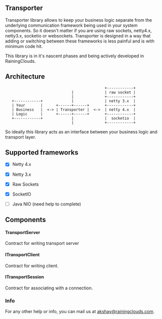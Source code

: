 ## Transporter

Transporter library allows to keep your business logic separate from the underlying communication framework
being used in your system components. So it doesn't matter if you are using  raw sockets, netty4.x, netty3.x, socketio
or websockets. Transporter is designed in a way that adding or switching between these frameworks is less painful and
is with minimum code hit.

This library is in it's nascent phases and being actively developed in RainingClouds.


## Architecture

```
                                             +------------+
                              |              | raw socket |
                              |              +------------+
   +------------+             |              | netty 3.x  |
   | Your       |      +------+------+       +------------+
   | Business   |  <-> | Transporter |  <->  | netty 4.x  |
   | Logic      |      +------+------+       +------------+
   +------------+             |              |  socketio  |
                              |              +------------+

```

So ideally this library acts as an interface between your business logic and transport layer.


## Supported frameworks

- [x] Netty 4.x
- [x] Netty 3.x
- [x] Raw Sockets
- [x] SocketIO
- [ ] Java NIO (need help to complete)


## Components

#### TransportServer

Contract for writing transport server


#### ITransportClient

Contract for writing client.


#### ITransportSession

Contract for associating with a connection.

### Info

For any other help or info, you can mail us at akshay@rainingclouds.com.
